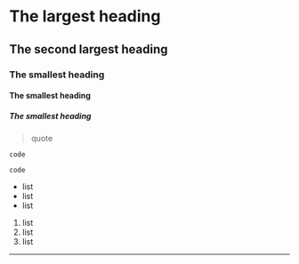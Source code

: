 # The largest heading
## The second largest heading
### The smallest heading
#### The smallest heading
##### The smallest heading

> quote

`code`

```
code
```

- list
- list
- list

1. list
2. list
3. list

---
